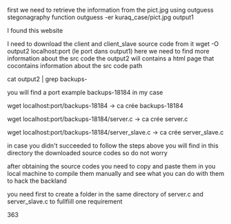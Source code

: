first we need to retrieve the information from the pict.jpg using outguess stegonagraphy function 
outguess -er kuraq_case/pict.jpg output1

I found this website 

I need to download the client and client_slave source code from it 
wget -O output2 localhost:port (le port dans output1)
here we need to find more information about the src code the output2 will contains a html page that cocontains information about the src code path 

cat output2 | grep backups-

you will find a port example backups-18184 in my case 

wget localhost:port/backups-18184 -> ca crée backups-18184

wget localhost:port/backups-18184/server.c -> ca crée server.c

wget localhost:port/backups-18184/server_slave.c -> ca crée server_slave.c


in case you didn't succeeded to follow the steps above you will find in this directory the downloaded source codes so do not worry 



after obtaining the source codes you need to copy and paste them in you local machine to compile them manually and see what you can do with them to hack the backland 

you need first to create a folder in the same directory of server.c and server_slave.c to fullfiill one requirement 

363


